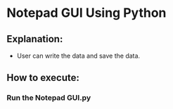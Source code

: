 <h1>Notepad GUI Using Python</h1>

<h2>Explanation:</h2>
<ul>
    <li>User can write the data and save the data.</li>
</ul>

<h2>How to execute:</h2>
<h3>Run the Notepad GUI.py</h3>
